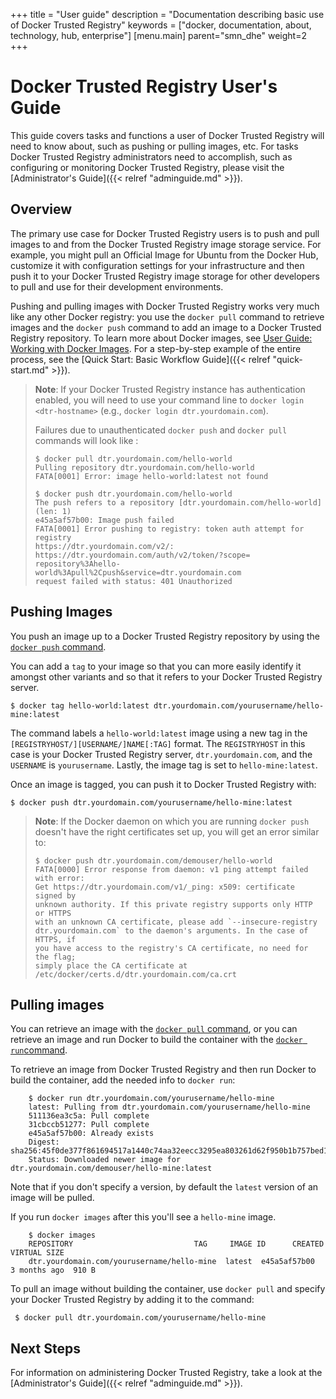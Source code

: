 
+++
title = "User guide"
description = "Documentation describing basic use of Docker Trusted Registry"
keywords = ["docker, documentation, about, technology, hub,  enterprise"]
[menu.main]
parent="smn_dhe"
weight=2
+++




# Docker Trusted Registry User's Guide

This guide covers tasks and functions a user of Docker Trusted Registry  will
need to know about, such as pushing or pulling images, etc. For tasks Docker Trusted Registry
administrators need to accomplish, such as configuring or monitoring Docker Trusted Registry, please
visit the [Administrator's Guide]({{< relref "adminguide.md" >}}).

## Overview

The primary use case for Docker Trusted Registry users is to push and pull images to and from the
Docker Trusted Registry image storage service. For example, you might pull an Official Image for
Ubuntu from the Docker Hub, customize it with configuration settings for your
infrastructure and then push it to your Docker Trusted Registry image storage for other developers
to pull and use for their development environments.

Pushing and pulling images with Docker Trusted Registry works very much like any other Docker
registry: you use the `docker pull` command to retrieve images and the `docker
push` command to add an image to a Docker Trusted Registry repository. To learn more about Docker
images, see
[User Guide: Working with Docker Images](https://docs.docker.com/userguide/dockerimages/). For a step-by-step
example of the entire process, see the
[Quick Start: Basic Workflow Guide]({{< relref "quick-start.md" >}}).

> **Note**: If your Docker Trusted Registry instance has authentication enabled, you will need to
>use your command line to `docker login <dtr-hostname>` (e.g., `docker login
> dtr.yourdomain.com`).
>
> Failures due to unauthenticated `docker push` and `docker pull` commands will
> look like :
>
>     $ docker pull dtr.yourdomain.com/hello-world
>     Pulling repository dtr.yourdomain.com/hello-world
>     FATA[0001] Error: image hello-world:latest not found
>
>     $ docker push dtr.yourdomain.com/hello-world
>     The push refers to a repository [dtr.yourdomain.com/hello-world] (len: 1)
>     e45a5af57b00: Image push failed
>     FATA[0001] Error pushing to registry: token auth attempt for registry
>     https://dtr.yourdomain.com/v2/:
>     https://dtr.yourdomain.com/auth/v2/token/?scope=
>     repository%3Ahello-world%3Apull%2Cpush&service=dtr.yourdomain.com
>     request failed with status: 401 Unauthorized

## Pushing Images

You push an image up to a Docker Trusted Registry repository by using the
[`docker push` command](https://docs.docker.com/reference/commandline/push).

You can add a `tag` to your image so that you can more easily identify it
amongst other variants and so that it refers to your Docker Trusted Registry server.

    $ docker tag hello-world:latest dtr.yourdomain.com/yourusername/hello-mine:latest

The command labels a `hello-world:latest` image using a new tag in the
`[REGISTRYHOST/][USERNAME/]NAME[:TAG]` format.  The `REGISTRYHOST` in this
case is your Docker Trusted Registry server, `dtr.yourdomain.com`, and the `USERNAME` is
`yourusername`. Lastly, the image tag is set to `hello-mine:latest`.

Once an image is tagged, you can push it to Docker Trusted Registry with:

    $ docker push dtr.yourdomain.com/yourusername/hello-mine:latest

> **Note**: If the Docker daemon on which you are running `docker push` doesn't
> have the right certificates set up, you will get an error similar to:
>
>     $ docker push dtr.yourdomain.com/demouser/hello-world
>     FATA[0000] Error response from daemon: v1 ping attempt failed with error:
>     Get https://dtr.yourdomain.com/v1/_ping: x509: certificate signed by
>     unknown authority. If this private registry supports only HTTP or HTTPS
>     with an unknown CA certificate, please add `--insecure-registry
>     dtr.yourdomain.com` to the daemon's arguments. In the case of HTTPS, if
>     you have access to the registry's CA certificate, no need for the flag;
>     simply place the CA certificate at
>     /etc/docker/certs.d/dtr.yourdomain.com/ca.crt

## Pulling images

You can retrieve an image with the
[`docker pull` command](https://docs.docker.com/reference/commandline/run),
or you can retrieve an image and run Docker to build the container with the
[`docker run`command](https://docs.docker.com/reference/commandline/run).

To retrieve an image from Docker Trusted Registry and then run Docker to build the container, add
the needed info to `docker run`:

        $ docker run dtr.yourdomain.com/yourusername/hello-mine
        latest: Pulling from dtr.yourdomain.com/yourusername/hello-mine
        511136ea3c5a: Pull complete
        31cbccb51277: Pull complete
        e45a5af57b00: Already exists
        Digest: sha256:45f0de377f861694517a1440c74aa32eecc3295ea803261d62f950b1b757bed1
        Status: Downloaded newer image for dtr.yourdomain.com/demouser/hello-mine:latest

Note that if you don't specify a version, by default the `latest` version of an
image will be pulled.

If you run `docker images` after this you'll see a `hello-mine` image.

        $ docker images
        REPOSITORY                           TAG     IMAGE ID      CREATED       VIRTUAL SIZE
        dtr.yourdomain.com/yourusername/hello-mine  latest  e45a5af57b00  3 months ago  910 B

To pull an image without building the container, use `docker pull` and specify
your Docker Trusted Registry by adding it to the command:

     $ docker pull dtr.yourdomain.com/yourusername/hello-mine


## Next Steps

For information on administering Docker Trusted Registry, take a look at the
[Administrator's Guide]({{< relref "adminguide.md" >}}).


<!--TODO:

* mention that image aliases that are not in the same repository are not updated - either on push or pull
* but that multiple tags in one repo are pushed if you don't specify the `:tag` (ie, `imagename` does not always mean `imagename:latest`)
* show what happens for non-latest, and when there are more than one tag in a repo
* explain the fully-qualified repo/image name
* explain how to remove an image from Docker Trusted Registry -->
